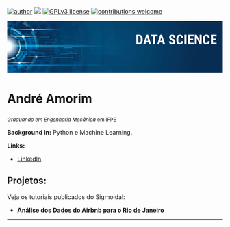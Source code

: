 [![author](https://img.shields.io/badge/author-AndreAmorim05-red.svg)](https://www.linkedin.com/in/andré-amorim-44b886184/) [![](https://img.shields.io/badge/python-3.7+-blue.svg)](https://www.python.org/downloads/release/python-365/) [![GPLv3 license](https://img.shields.io/badge/License-GPLv3-blue.svg)](http://perso.crans.org/besson/LICENSE.html) [![contributions welcome](https://img.shields.io/badge/contributions-welcome-brightgreen.svg?style=flat)](https://github.com/AndreAmorim05/data-science/issues)

<p align="center">
  <img src="banner.png" >
</p>

# André Amorim
<sub>*Graduando em Engenharia Mecânica* em IFPE</sub>



**Background in:** Python e Machine Learning.

**Links:**
* [LinkedIn](https://www.linkedin.com/in/andré-amorim-44b886184/)


## Projetos:
Veja os tutoriais publicados do Sigmoidal:

* **Análise dos Dados do Airbnb para o Rio de Janeiro** 


---




